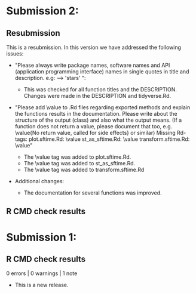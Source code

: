 # Submission 2:

## Resubmission
This is a resubmission. In this version we have addressed the following issues:

* "Please always write package names, software names and API (application programming interface) names in single quotes in title and description. e.g: --> 'stars' ":  
  - This was checked for all function titles and the DESCRIPTION. Changes were made in the DESCRIPTION and tidyverse.Rd.
  
* "Please add \value to .Rd files regarding exported methods and explain the functions results in the documentation. Please write about the structure of the output (class) and also what the output means. (If a function does not return a value, please document that too, e.g. \value{No return value, called for side effects} or similar)
Missing Rd-tags:
plot.sftime.Rd: \value
st_as_sftime.Rd: \value
transform.sftime.Rd: \value"  
  - The \value tag was added to plot.sftime.Rd.
  - The \value tag was added to st_as_sftime.Rd.
  - The \value tag was added to transform.sftime.Rd
  
  
* Additional changes:
  - The documentation for several functions was improved.

## R CMD check results



# Submission 1:

## R CMD check results

0 errors | 0 warnings | 1 note

* This is a new release.

